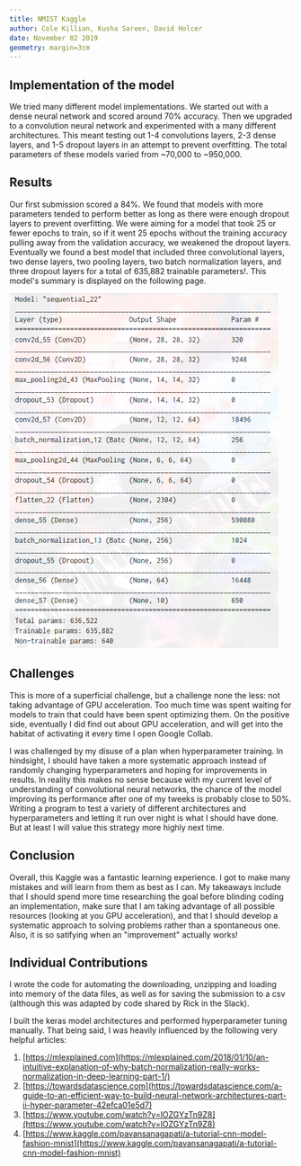 ```yaml
---
title: NMIST Kaggle
author: Cole Killian, Kusha Sareen, David Holcer
date: November 02 2019
geometry: margin=3cm
---
```



## Implementation of the model

We tried many different model implementations. We started out with a dense neural network and scored around 70% accuracy. Then we upgraded to a convolution neural network and experimented with a many different architectures. This meant testing out 1-4 convolutions layers, 2-3 dense layers, and 1-5 dropout layers in an attempt to prevent overfitting. The total parameters of these models varied from ~70,000 to ~950,000.

## Results 

Our first submission scored a 84%. We found that models with more parameters tended to perform better as long as there were enough dropout layers to prevent overfitting. We were aiming for a model that took 25 or fewer epochs to train, so if it went 25 epochs without the training accuracy pulling away from the validation accuracy, we weakened the dropout layers. Eventually we found a best model that included three convolutional layers, two dense layers, two pooling layers, two batch normalization layers, and three dropout layers for a total of 635,882 trainable parameters!. This model's summary is displayed on the following page.

![Model Summary](./modelsummary.png)

## Challenges

This is more of a superficial challenge, but a challenge none the less: not taking advantage of GPU acceleration. Too much time was spent waiting for models to train that could have been spent optimizing them. On the positive side, eventually I did find out about GPU acceleration, and will get into the habitat of activating it every time I open Google Collab.

I was challenged by my disuse of a plan when hyperparameter training. In hindsight, I should have taken a more systematic approach instead of randomly changing hyperparameters and hoping for improvements in results. In reality this makes no sense because with my current level of understanding of convolutional neural networks, the chance of the model improving its performance after one of my tweeks is probably close to 50%. Writing a program to test a variety of different architectures and hyperparameters and letting it run over night is what I should have done. But at least I will value this strategy more highly next time.

## Conclusion

Overall, this Kaggle was a fantastic learning experience. I got to make many mistakes and will learn from them as best as I can.
My takeaways include that I should spend more time researching the goal before blinding coding an implementation, make sure that I am taking advantage of all possible resources (looking at you GPU acceleration), and that I should develop a systematic approach to solving problems rather than a spontaneous one. Also, it is so satifying when an "improvement" actually works!

## Individual Contributions

I wrote the code for automating the downloading, unzipping and loading into memory of the data files, as well as for saving the submission to a csv (although this was adapted by code shared by Rick in the Slack).

I built the keras model architectures and performed hyperparameter tuning manually. That being said, I was heavily influenced by the following very helpful articles:

1. [https://mlexplained.com](https://mlexplained.com/2018/01/10/an-intuitive-explanation-of-why-batch-normalization-really-works-normalization-in-deep-learning-part-1/)
2. [https://towardsdatascience.com](https://towardsdatascience.com/a-guide-to-an-efficient-way-to-build-neural-network-architectures-part-ii-hyper-parameter-42efca01e5d7)
3. [https://www.youtube.com/watch?v=lOZGYzTn9Z8](https://www.youtube.com/watch?v=lOZGYzTn9Z8)
4. [https://www.kaggle.com/pavansanagapati/a-tutorial-cnn-model-fashion-mnist](https://www.kaggle.com/pavansanagapati/a-tutorial-cnn-model-fashion-mnist)
